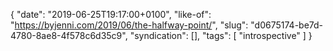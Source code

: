 {
  "date": "2019-06-25T19:17:00+0100",
  "like-of": "https://byjenni.com/2019/06/the-halfway-point/",
  "slug": "d0675174-be7d-4780-8ae8-4f578c6d35c9",
  "syndication": [],
  "tags": [
    "introspective"
  ]
}
